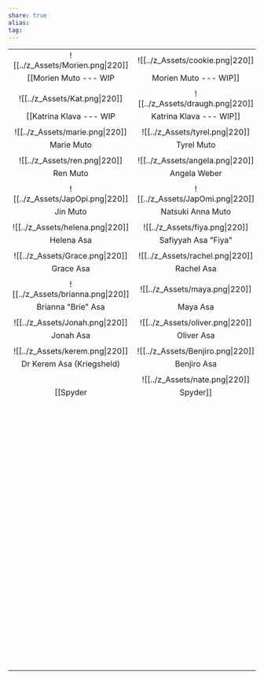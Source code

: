 ```yaml
---
share: true
alias: 
tag: 
---
```


|                           |                       |                         |
|:-------------------------:|:---------------------:|:-----------------------:|
|   ![[../z_Assets/Morien.png\|220]]    | ![[../z_Assets/cookie.png\|220]]  | ![[../z_Assets/Sebastian.png\|220]] |
|  [[Morien Muto --- WIP|Morien Muto --- WIP]]  |        Cookie         |  [[./Sebastian Gareth|Sebastian Gareth]]   |
|                           |                       |                         |
|     ![[../z_Assets/Kat.png\|220]]     | ![[../z_Assets/draugh.png\|220]]  |   ![[../z_Assets/jacob.png\|220]]   |
| [[Katrina Klava --- WIP|Katrina Klava --- WIP]] |     Vinur Draugs      |  [[Jacob Asa --- WIP|Jacob Asa --- WIP]]  |
|                           |                       |                         |
|    ![[../z_Assets/marie.png\|220]]    |  ![[../z_Assets/tyrel.png\|220]]  |  ![[../z_Assets/valval.png\|220]]   |
|        Marie Muto         |      Tyrel Muto       |    [[Valerius Asa|Valerius Asa]]     |
|                           |                       |                         |
|     ![[../z_Assets/ren.png\|220]]     | ![[../z_Assets/angela.png\|220]]  |  ![[../z_Assets/nesrin.png\|220]]   |
|         Ren Muto          |     Angela Weber      |       Nesrin Asa        |
|                           |                       |                         |
|   ![[../z_Assets/JapOpi.png\|220]]    | ![[../z_Assets/JapOmi.png\|220]]  |  ![[../z_Assets/nanami1.png\|220]]  |
|         Jin Muto          |   Natsuki Anna Muto   |       Nanami Muto       |
|                           |                       |                         |
|   ![[../z_Assets/helena.png\|220]]    |  ![[../z_Assets/fiya.png\|220]]   |   ![[../z_Assets/lyra.png\|220]]    |
|        Helena Asa         |  Safiyyah Asa "Fiya"  |        Lyra Asa         |
|                           |                       |                         |
|    ![[../z_Assets/Grace.png\|220]]    | ![[../z_Assets/rachel.png\|220]]  |   ![[../z_Assets/emily.png\|220]]   |
|         Grace Asa         |      Rachel Asa       |        Emily Asa        |
|                           |                       |                         |
|   ![[../z_Assets/brianna.png\|220]]   |  ![[../z_Assets/maya.png\|220]]   |   ![[../z_Assets/elias.png\|220]]   |
|    Brianna "Brie" Asa     |       Maya Asa        |        Elias Asa        |
|                           |                       |                         |
|    ![[../z_Assets/Jonah.png\|220]]    | ![[../z_Assets/oliver.png\|220]]  |   ![[../z_Assets/cyrus.png\|220]]   |
|         Jonah Asa         |      Oliver Asa       |        Cyrus Asa        |
|                           |                       |                         |
|    ![[../z_Assets/kerem.png\|220]]    | ![[../z_Assets/Benjiro.png\|220]] |  ![[../z_Assets/yonatan.png\|220]]  |
| Dr Kerem Asa (Kriegsheld) |      Benjiro Asa      |       Yonatan Asa       |
|                           |                       |                         |
|                           |  ![[../z_Assets/nate.png\|220]]   |                         |
|        [[Spyder|Spyder]]         | Nathanael Gerbenrodt  |                         |
|                           |                       |                         |
|                           |                       |                         |
|                           |                       |                         |
|                           |                       |                         |
|                           |                       |                         |
|                           |                       |                         |
|                           |                       |                         |
|                           |                       |                         |
|                           |                       |                         |
|                           |                       |                         |
|                           |                       |                         |
|                           |                       |                         |
|                           |                       |                         |
|                           |                       |                         |
|                           |                       |                         |
|                           |                       |                         |
|                           |                       |                         |
|                           |                       |                         |
|                           |                       |                         |
|                           |                       |                         |
|                           |                       |                         |
|                           |                       |                         |
|                           |                       |                         |
|                           |                       |                         |
|                           |                       |                         |
|                           |                       |                         |
|                           |                       |                         |
|                           |                       |                         |
|                           |                       |                         |
|                           |                       |                         |
|                           |                       |                         |
|                           |                       |                         |
|                           |                       |                         |
|                           |                       |                         |
|                           |                       |                         |
|                           |                       |                         |
|                           |                       |                         |
|                           |                       |                         |
|                           |                       |                         |
|                           |                       |                         |
|                           |                       |                         |
|                           |                       |                         |
|                           |                       |                         |
|                           |                       |                         |
|                           |                       |                         |
|                           |                       |                         |
|                           |                       |                         |
|                           |                       |                         |
|                           |                       |                         |
|                           |                       |                         |
|                           |                       |                         |
|                           |                       |                         |
|                           |                       |                         |
|                           |                       |                         |
|                           |                       |                         |
|                           |                       |                         |
|                           |                       |                         |
|                           |                       |                         |
|                           |                       |                         |
|                           |                       |                         |
|                           |                       |                         |
|                           |                       |                         |
|                           |                       |                         |
|                           |                       |                         |
|                           |                       |                         |
|                           |                       |                         |
|                           |                       |                         |
|                           |                       |                         |
|                           |                       |                         |
|                           |                       |                         |
|                           |                       |                         |
|                           |                       |                         |
|                           |                       |                         |
|                           |                       |                         |
|                           |                       |                         |
|                           |                       |                         |
|                           |                       |                         |
|                           |                       |                         |
|                           |                       |                         |
|                           |                       |                         |
|                           |                       |                         |
|                           |                       |                         |
|                           |                       |                         |
|                           |                       |                         |
|                           |                       |                         |
|                           |                       |                         |
|                           |                       |                         |
|                           |                       |                         |
|                           |                       |                         |
|                           |                       |                         |
|                           |                       |                         |
|                           |                       |                         |
